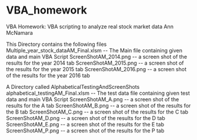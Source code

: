 # VBA_homework
VBA Homework: VBA scripting to analyze real stock market data
Ann McNamara

This Directory contains the following files
Multiple_year_stock_dataAM_Final.xlsm -- The Main file containing given data and main VBA Script
ScreenShotAM_2014.png -- a screen shot of the results for the year 2014 tab
ScreenShotAM_2015.png -- a screen shot of the results for the year 2015 tab
ScreenShotAM_2016.png -- a screen shot of the results for the year 2016 tab

A Directory called AlphabeticalTestingAndScreenShots
alphabetical_testingAM_Final.xlsm -- The test data file containing given test data and main VBA Script
ScreenShotAM_A.png -- a screen shot of the results for the A tab
ScreenShotAM_B.png -- a screen shot of the results for the B tab
ScreenShotAM_C.png -- a screen shot of the results for the C tab
ScreenShotAM_D.png -- a screen shot of the results for the D tab
ScreenShotAM_E.png -- a screen shot of the results for the E tab
ScreenShotAM_P.png -- a screen shot of the results for the P tab

